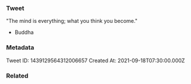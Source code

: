 ### Tweet
"The mind is everything; what you think you become."

- Buddha

### Metadata
Tweet ID: 1439129564312006657
Created At: 2021-09-18T07:30:00.000Z

### Related

